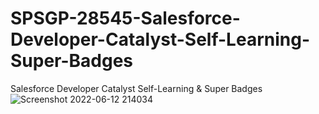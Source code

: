 # SPSGP-28545-Salesforce-Developer-Catalyst-Self-Learning-Super-Badges
Salesforce Developer Catalyst Self-Learning &amp; Super Badges
![Screenshot 2022-06-12 214034](https://user-images.githubusercontent.com/52037439/173242514-e46370e0-5b93-4cdd-a1f1-dced0974288d.jpg)
